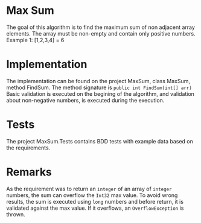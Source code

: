# Max Sum
The goal of this algorithm is to find the maximum sum of non adjacent array elements. The array must be non-empty and contain only positive numbers.
Example 1: [1,2,3,4] = 6

# Implementation
The implementation can be found on the project MaxSum, class MaxSum, method FindSum. The method signature is `public int FindSum(int[] arr)`
Basic validation is executed on the begining of the algorithm, and validation about non-negative numbers, is executed during the execution.

# Tests
The project MaxSum.Tests contains BDD tests with example data based on the requirements.

# Remarks
As the requirement was to return an `integer` of an array of `integer` numbers, the sum can overflow the `Int32` max value. To avoid wrong results, the sum is executed using `long` numbers and before return, it is validated against the max value. If it overflows, an `OverflowException` is thrown.
